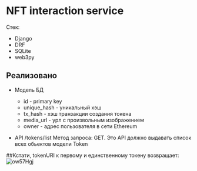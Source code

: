 # NFT interaction service
Стек:
- Django 
- DRF
- SQLite
- web3py

## Реализовано
- Модель БД
  - id - primary key
  - unique_hash - уникальный хэш
  - tx_hash - хэш транзакции создания токена
  - media_url - урл с произвольным изображением
  - owner - адрес пользователя в сети Ethereum

- API /tokens/list
Метод запроса: GET.
Это API должно выдавать список всех обьектов модели Token

##Кстати, tokenURI к первому и единственному токену возвращает:
![ow57Hgj](https://user-images.githubusercontent.com/29130600/222440671-a523cc04-ab2a-4250-a315-d360ef87777a.jpeg)
